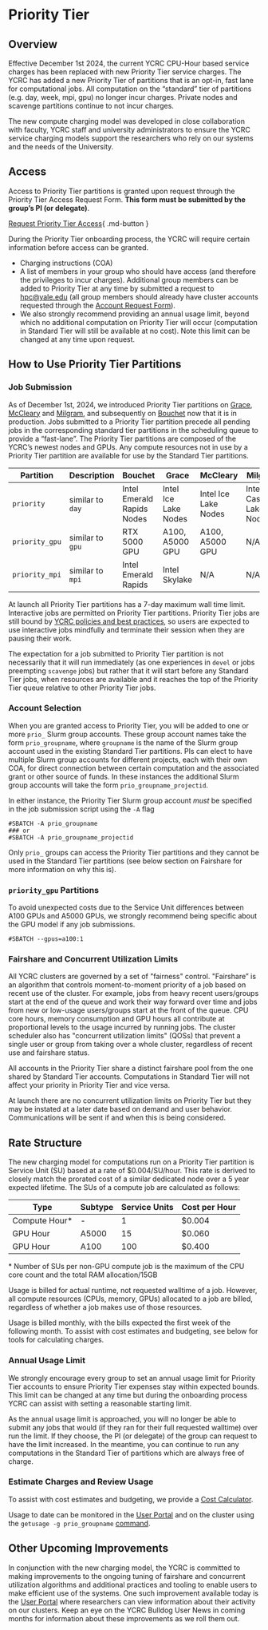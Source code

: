 # Priority Tier

## Overview

Effective December 1st 2024, the current YCRC CPU-Hour based service charges has been replaced with new Priority Tier service charges.
The YCRC has added a new Priority Tier of partitions that is an opt-in, fast lane for computational jobs. 
All computation on the “standard” tier of partitions (e.g. day, week, mpi, gpu)  no longer incur charges.
Private nodes and scavenge partitions continue to not incur charges.

The new compute charging model was developed in close collaboration with faculty, YCRC staff and university administrators to ensure the YCRC service charging models support the researchers who rely on our systems and the needs of the University.

## Access

Access to Priority Tier partitions is granted upon request through the Priority Tier Access Request Form.
**This form must be submitted by the group’s PI (or delegate)**.

[Request Priority Tier Access](https://docs.google.com/forms/d/1gXaOiOwmU-YY1Q5k2mJJRmEHTeJcBs9BlkJ7n1akF1Q){ .md-button }

During the Priority Tier onboarding process, the YCRC will require certain information before access can be granted.

* Charging instructions (COA)
* A list of members in your group who should have access (and therefore the privileges to incur charges). Additional group members can be added to Priority Tier at any time by submitted a request to [hpc@yale.edu](mailto:hpc@yale.edu) (all group members should already have cluster accounts requested through the [Account Request Form](https://research.computing.yale.edu/support/hpc/account-request)).
* We also strongly recommend providing an annual usage limit, beyond which no additional computation on Priority Tier will occur (computation in Standard Tier will still be available at no cost). Note this limit can be changed at any time upon request.

## How to Use Priority Tier Partitions

### Job Submission

As of December 1st, 2024, we introduced Priority Tier partitions on [Grace](/clusters/grace/), [McCleary](/clusters/mccleary/) and [Milgram](/clusters/milgram/), and subsequently on [Bouchet](/clusters/bouchet/) now that it is in production. Jobs submitted to a Priority Tier partition precede all pending jobs in the corresponding standard tier partitions in the scheduling queue to provide a “fast-lane”. The Priority Tier partitions are composed of the YCRC’s newest nodes and GPUs. Any compute resources not in use by a Priority Tier partition are available for use by the Standard Tier partitions.

| Partition       | Description       | Bouchet                     | Grace          | McCleary       | Milgram            |
|-----------------|-------------------|-----------------------------|----------------|----------------|--------------------|
| `priority`      | similar to `day`  | Intel Emerald Rapids Nodes | Intel Ice Lake Nodes | Intel Ice Lake Nodes | Intel Cascade Lake Nodes |
| `priority_gpu`  | similar to `gpu`  | RTX 5000 GPU               | A100, A5000 GPU      | A100, A5000 GPU      |  N/A                     |
| `priority_mpi`  | similar to `mpi`  | Intel Emerald Rapids       | Intel Skylake        |  N/A                  |  N/A                    |

At launch all Priority Tier partitions has a 7-day maximum wall time limit. Interactive jobs are permitted on Priority Tier partitions. Priority Tier jobs are still bound by [YCRC policies and best practices](/clusters-at-yale/access/accounts/), so users are expected to use interactive jobs mindfully and terminate their session when they are pausing their work.

The expectation for a job submitted to Priority Tier partition is not necessarily that it will run immediately (as one experiences in `devel` or jobs preempting `scavenge` jobs) but rather that it will start before any Standard Tier jobs, when resources are available and it reaches the top of the Priority Tier queue relative to other Priority Tier jobs.

### Account Selection

When you are granted access to Priority Tier, you will be added to one or more `prio_` Slurm group accounts.
These group account names take the form `prio_groupname`, where `groupname` is the name of the Slurm group account used in the existing Standard Tier partitions.
PIs can elect to have multiple Slurm group accounts for different projects, each with their own COA, for direct connection between certain computation and the associated grant or other source of funds.
In these instances the additional Slurm group accounts will take the form `prio_groupname_projectid`.

In either instance, the Priority Tier Slurm group account *must* be specified in the job submission script using the `-A` flag

```
#SBATCH -A prio_groupname
### or
#SBATCH -A prio_groupname_projectid
```

Only `prio_` groups can access the Priority Tier partitions and they cannot be used in the Standard Tier partitions (see below section on Fairshare for more information on why this is). 

### `priority_gpu` Partitions

To avoid unexpected costs due to the Service Unit differences between A100 GPUs and A5000 GPUs, we strongly recommend being specific about the GPU model if any job submissions.

```
#SBATCH --gpus=a100:1
```

### Fairshare and Concurrent Utilization Limits

All YCRC clusters are governed by a set of "fairness" control. 
"Fairshare” is an algorithm that controls moment-to-moment priority of a job based on recent use of the cluster. 
For example, jobs from heavy recent users/groups start at the end of the queue and work their way forward over time and jobs from new or low-usage users/groups start at the front of the queue. 
CPU core hours, memory consumption and GPU hours all contribute at proportional levels to the usage incurred by running jobs. 
The cluster scheduler also has "concurrent utilization limits" (QOSs) that prevent a single user or group from taking over a whole cluster, regardless of recent use and fairshare status. 

All accounts in the Priority Tier share a distinct fairshare pool from the one shared by Standard Tier accounts.
Computations in Standard Tier will not affect your priority in Priority Tier and vice versa.

At launch there are no concurrent utilization limits on Priority Tier but they may be instated at a later date based on demand and user behavior.
Communications will be sent if and when this is being considered.

## Rate Structure

The new charging model for computations run on a Priority Tier partition is Service Unit (SU) based at a rate of $0.004/SU/hour.
This rate is derived to closely match the prorated cost of a similar dedicated node over a 5 year expected lifetime.
The SUs of a compute job are calculated as follows:

|  Type | Subtype   | Service Units  | Cost per Hour  |
|----------------|--------|-----|--------|
| Compute Hour\* |  -     | 1   | $0.004 |
| GPU Hour       | A5000  | 15  | $0.060 |
| GPU Hour       | A100   | 100 | $0.400 |

\* Number of SUs per non-GPU compute job is the maximum of the CPU core count and the total RAM allocation/15GB

Usage is billed for actual runtime, not requested walltime of a job. 
However, all compute resources (CPUs, memory, GPUs) allocated to a job are billed, regardless of whether a job makes use of those resources.

Usage is billed monthly, with the bills expected the first week of the following month. To assist with cost estimates and budgeting, see below for tools for calculating charges.

### Annual Usage Limit

We strongly encourage every group to set an annual usage limit for Priority Tier accounts to ensure Priority Tier expenses stay within expected bounds.
This limit can be changed at any time but during the onboarding process YCRC can assist with setting a reasonable starting limit.

As the annual usage limit is approached, you will no longer be able to submit any jobs that would (if they ran for their full requested walltime) over run the limit.
If they choose, the PI (or delegate) of the group can request to have the limit increased.
In the meantime, you can continue to run any computations in the Standard Tier of partitions which are always free of charge.

### Estimate Charges and Review Usage

To assist with cost estimates and budgeting, we provide a [Cost Calculator](https://docs.google.com/spreadsheets/d/1607EHXc_aay0O0CeteV9ckkwcrFhJwvx9aNmxFmLIYI/edit?usp=sharing). 

Usage to date can be monitored in the [User Portal](/clusters-at-yale/job-scheduling/getusage/#open-ondemand-web-app) and on the cluster using the `getusage -g prio_groupname` [command](/clusters-at-yale/job-scheduling/getusage/#command-line-getusage).

## Other Upcoming Improvements

In conjunction with the new charging model, the YCRC is committed to making improvements to the ongoing tuning of fairshare and concurrent utilization algorithms and additional practices and tooling to enable users to make efficient use of the systems.
One such improvement available today is the [User Portal](/clusters-at-yale/access/ood#user-portal) where researchers can view information about their activity on our clusters.
Keep an eye on the YCRC Bulldog User News in coming months for information about these improvements as we roll them out.
